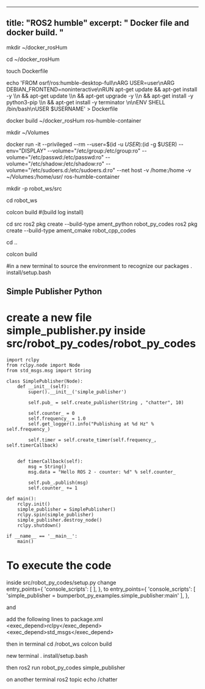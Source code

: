 
---
title: "ROS2 humble"
excerpt: " 
Docker file and docker build.
"
---

mkdir ~/docker_rosHum

cd ~/docker_rosHum

touch Dockerfile

echo 'FROM osrf/ros:humble-desktop-full\nARG USER=user\nARG DEBIAN_FRONTEND=noninteractive\nRUN apt-get update && apt-get install -y \\\n    && apt-get update \\\n    && apt-get upgrade -y \\\n    && apt-get install -y python3-pip \\\n    && apt-get install -y terminator \n\nENV SHELL /bin/bash\nUSER $USERNAME' > Dockerfile



docker build ~/docker_rosHum ros-humble-container

mkdir ~/Volumes

docker run -it --privileged --rm --user=$(id -u $USER):$(id -g $USER) --env="DISPLAY" --volume="/etc/group:/etc/group:ro" --volume="/etc/passwd:/etc/passwd:ro" --volume="/etc/shadow:/etc/shadow:ro" --volume="/etc/sudoers.d:/etc/sudoers.d:ro" --net host -v /home:/home -v ~/Volumes:/home/usr/ ros-humble-container


mkdir -p robot_ws/src

cd robot_ws
 
colcon build #(build log install)

cd src 
ros2 pkg create --build-type ament_python robot_py_codes
ros2 pkg create --build-type ament_cmake robot_cpp_codes

cd ..

colcon build

#in a new terminal to source the environment to recognize our packages
. install/setup.bash


## Simple Publisher Python


# create a new file simple_publisher.py inside src/robot_py_codes/robot_py_codes
```
import rclpy
from rclpy.node import Node
from std_msgs.msg import String 

class SimplePublisher(Node):
    def __init__(self):
        super().__init__('simple_publisher')

        self.pub_ = self.create_publisher(String , "chatter", 10)

        self.counter_ = 0
        self.frequency_ = 1.0
        self.get_logger().info("Publishing at %d Hz" % self.frequency_)

        self.timer = self.create_timer(self.frequency_, self.timerCallback)
    

    def timerCallback(self):
        msg = String()
        msg.data = "Hello ROS 2 - counter: %d" % self.counter_

        self.pub_.publish(msg)
        self.counter_ += 1

def main():
    rclpy.init()
    simple_publisher = SimplePublisher()
    rclpy.spin(simple_publisher)
    simple_publisher.destroy_node()
    rclpy.shutdown()

if __name__ == '__main__':
    main()

```

# To execute the code
inside src/robot_py_codes/setup.py
change     
entry_points={
        'console_scripts': [
            ],
    },
to 
    entry_points={
        'console_scripts': [
            'simple_publisher = bumperbot_py_examples.simple_publisher:main'
],
    },

and 

add the following lines to package.xml
<exec_depend>rclpy</exec_depend>
<exec_depend>std_msgs</exec_depend>


then in terminal 
cd /robot_ws
colcon build

new terminal
. install/setup.bash

then
ros2 run robot_py_codes simple_publisher 

on another terminal 
ros2 topic echo /chatter










